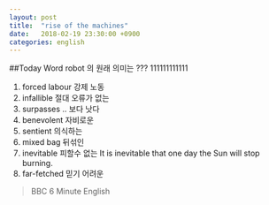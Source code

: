 ```yaml
---
layout: post
title:  "rise of the machines"
date:   2018-02-19 23:30:00 +0900
categories: english
---
```


##Today Word
robot 의 원래 의미는 ??? 111111111111

1. forced labour 강제 노동
2. infallible 절대 오류가 없는
3. surpasses .. 보다 낫다
4. benevolent 자비로운
5. sentient 의식하는 
6. mixed bag 뒤섞인
7. inevitable 피할수 없는
It is inevitable that one day the Sun will stop burning. 
8. far-fetched 믿기 어려운

> BBC 6 Minute English